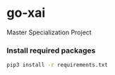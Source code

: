 # go-xai
Master Specialization Project

### Install required packages
```bash
pip3 install -r requirements.txt
```
